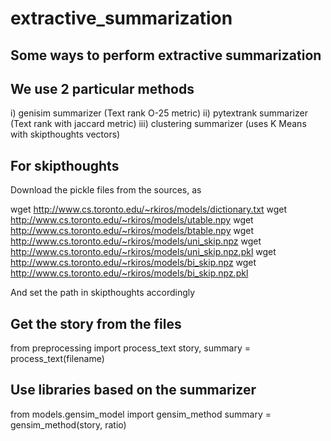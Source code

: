 # extractive_summarization
## Some ways to perform extractive summarization
## We use 2 particular methods
i) genisim summarizer (Text rank O-25 metric)
ii) pytextrank summarizer (Text rank with jaccard metric)
iii) clustering summarizer (uses K Means with skipthoughts vectors)

## For skipthoughts
Download the pickle files from the sources, as 

wget http://www.cs.toronto.edu/~rkiros/models/dictionary.txt
wget http://www.cs.toronto.edu/~rkiros/models/utable.npy
wget http://www.cs.toronto.edu/~rkiros/models/btable.npy
wget http://www.cs.toronto.edu/~rkiros/models/uni_skip.npz
wget http://www.cs.toronto.edu/~rkiros/models/uni_skip.npz.pkl
wget http://www.cs.toronto.edu/~rkiros/models/bi_skip.npz
wget http://www.cs.toronto.edu/~rkiros/models/bi_skip.npz.pkl

And set the path in skipthoughts accordingly

## Get the story from the files

from preprocessing import process_text
story, summary = process_text(filename)

## Use libraries based on the summarizer

from models.gensim_model import gensim_method
summary = gensim_method(story, ratio)

